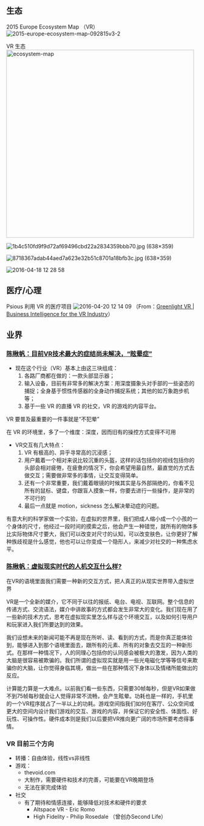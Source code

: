## 生态

2015 Europe Ecosystem Map （VR）
![2015-europe-ecosystem-map-092815v3-2](https://cloud.githubusercontent.com/assets/3224399/14665934/26641d1a-0709-11e6-8cc3-16b59181f3c6.png)

VR 生态
<img width="494" alt="ecosystem-map" src="https://cloud.githubusercontent.com/assets/3224399/14665935/2666a652-0709-11e6-9ca4-270c7c888e09.png">

![1b4c510fd9f9d72af69496cbd22a2834359bbb70.jpg (638×359)](http://g.hiphotos.baidu.com/news/w%3D638/sign=61ce2269a6ec08fa260010a461ec3d4d/1b4c510fd9f9d72af69496cbd22a2834359bbb70.jpg)

![8718367adab44aed7a623e32b51c8701a18bfb3c.jpg (638×359)](http://e.hiphotos.baidu.com/news/w%3D638/sign=8502c61684025aafd3327dc8c3ecab8d/8718367adab44aed7a623e32b51c8701a18bfb3c.jpg)

![2016-04-18 12 28 58](https://cloud.githubusercontent.com/assets/3224399/14597912/41ab4e1e-0582-11e6-9b74-47ee343d9f82.png)

## 医疗/心理

Psious 利用 VR 的医疗项目
![2016-04-20 12 14 09](https://cloud.githubusercontent.com/assets/3224399/14663271/bb26bb28-06f1-11e6-9308-e82d5eac2386.png)
（From：[Greenlight VR | Business Intelligence for the VR Industry](http://www.greenlightvr.com/)）

## 业界

### [陈楸帆：目前VR技术最大的症结尚未解决，“眩晕症”](http://www.tmtpost.com/1487839.html)

- 现在这个行业（VR）基本上由这三块组成：
  1. 各路厂商都在做的：一款头部显示器；
  2. 输入设备，目前有非常多的解决方案：用深度摄象头对手部的一些姿态的捕捉；全身基于惯性传感器的全身动作捕捉系统；其他的如万象跑步机等；
  3. 基于一些 VR 的直播 VR 的社交，VR 的游戏的内容平台。

VR 要普及最重要的一件事就是“不犯晕”

在 VR 的环境里，多了一个维度：深度，因而旧有的操控方式变得不可用

- VR交互有几大特点：
  1. VR 有极高的、异乎寻常高的沉浸感；
  2. 用户戴着一个相对来说比较沉重的头盔，这样的话包括你的视线包括你的头部会相对疲倦，在疲惫的情况下，你会希望用最自然，最直觉的方式去做交互；需要做非常多的事情，让交互变得简单。
  3. 还有一个非常重要，我们戴着眼镜的时候其实是与外部隔绝的，你看不见所有的鼠标、键盘，你跟盲人摸象一样，你要去进行一些操作，是非常的不可行的
  4. 最后一点就是 motion，sickness 怎么解决晕动症的问题。

有意大利的科学家做一个实验，在虚拟的世界里，我们把成人缩小成一个小孩的一个身体的尺寸，他经过一段时间的摸索之后，他会产生一种错觉，就所有的物体多比实际物体尺寸要大，我们可以改变对尺寸的认知，可以改变肤色，让你更好了解种族歧视是什么感觉，他也可以让你变成一个隐形人，来减少对社交的一种焦虑水平。

### [陈楸帆：虚拟现实时代的人机交互什么样? ](http://newslab.baijia.baidu.com/article/245470)

在VR的语境里面我们需要一种新的交互方式，把人真正的从现实世界带入虚拟世界

VR是一个全新的媒介，它不同于以往的报纸、电台、电视、互联网。整个信息的传递方式、交流语法，媒介中讲故事的方式都会发生非常大的变化。我们现在用了一些新的技术方式，思考在虚拟现实里怎么样与这个环境交互，以及如何引导用户和玩家进入我们所要达到的效果。

我们设想未来的新闻可能不再是现在所听、读、看到的方式，而是你真正能体验到，能够进入到那个语境里面去，跟所有的元素、所有的对象去交互的一种新形式。在那样一种情况下，人的同理心包括你的认同感会被极大的激发，因为人类的大脑是很容易被欺骗的。我们所谓的虚拟现实就是用一些光电磁化学等等信号来欺骗你的大脑，让你觉得身临其境，做出一些在那种情况下身体以及情绪所能做出的反应。

计算能力算是一大难点。以前我们看一些东西，只需要30帧每秒，但是VR如果做不到75帧每秒就会让人觉得非常不流畅，会产生眩晕。功耗也是一样的，手机里的一个VR程序就占了一半以上的功耗。游戏空间指我们如何在客厅、公众空间或更大的空间内设计我们游戏的交互、游戏的内容，并保证它的安全性、体面性、好玩性、可操作性。硬件成本则是我们以后要把VR推向更广阔的市场所要考虑得事情。

### VR 目前三个方向

- 转播：自由体验，线性vs非线性
- 游戏：
  - thevoid.com
  - 大制作，需要硬件和技术的完善，可能要在VR晚期登场
  - 无法在家完成体验
- 社交
  - 有了期待和情感连接，能够降低对技术和硬件的要求
    - Altspace VR - Eric Romo
    - High Fidelity - Philip Rosedale （曾创办Second Life）
